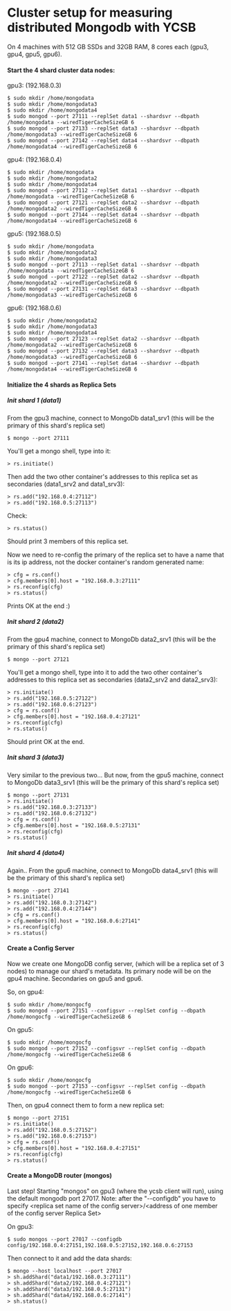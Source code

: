 # Cluster setup for measuring distributed Mongodb with YCSB 

On 4 machines with 512 GB SSDs and 32GB RAM, 8 cores each (gpu3, gpu4, gpu5, gpu6).

#### Start the 4 shard cluster data nodes:

gpu3: (192.168.0.3)

    $ sudo mkdir /home/mongodata
    $ sudo mkdir /home/mongodata3
    $ sudo mkdir /home/mongodata4
    $ sudo mongod --port 27111 --replSet data1 --shardsvr --dbpath /home/mongodata --wiredTigerCacheSizeGB 6
    $ sudo mongod --port 27133 --replSet data3 --shardsvr --dbpath /home/mongodata3 --wiredTigerCacheSizeGB 6
    $ sudo mongod --port 27142 --replSet data4 --shardsvr --dbpath /home/mongodata4 --wiredTigerCacheSizeGB 6

gpu4: (192.168.0.4)

    $ sudo mkdir /home/mongodata
    $ sudo mkdir /home/mongodata2
    $ sudo mkdir /home/mongodata4
    $ sudo mongod --port 27112 --replSet data1 --shardsvr --dbpath /home/mongodata --wiredTigerCacheSizeGB 6
    $ sudo mongod --port 27121 --replSet data2 --shardsvr --dbpath /home/mongodata2 --wiredTigerCacheSizeGB 6
    $ sudo mongod --port 27144 --replSet data4 --shardsvr --dbpath /home/mongodata4 --wiredTigerCacheSizeGB 6

gpu5: (192.168.0.5)

    $ sudo mkdir /home/mongodata
    $ sudo mkdir /home/mongodata2
    $ sudo mkdir /home/mongodata3
    $ sudo mongod --port 27113 --replSet data1 --shardsvr --dbpath /home/mongodata --wiredTigerCacheSizeGB 6
    $ sudo mongod --port 27122 --replSet data2 --shardsvr --dbpath /home/mongodata2 --wiredTigerCacheSizeGB 6
    $ sudo mongod --port 27131 --replSet data3 --shardsvr --dbpath /home/mongodata3 --wiredTigerCacheSizeGB 6

gpu6: (192.168.0.6)

    $ sudo mkdir /home/mongodata2
    $ sudo mkdir /home/mongodata3
    $ sudo mkdir /home/mongodata4
    $ sudo mongod --port 27123 --replSet data2 --shardsvr --dbpath /home/mongodata2 --wiredTigerCacheSizeGB 6
    $ sudo mongod --port 27132 --replSet data3 --shardsvr --dbpath /home/mongodata3 --wiredTigerCacheSizeGB 6
    $ sudo mongod --port 27141 --replSet data4 --shardsvr --dbpath /home/mongodata4 --wiredTigerCacheSizeGB 6


#### Initialize the 4 shards as Replica Sets

##### Init shard 1 (data1)

From the gpu3 machine, connect to MongoDb data1_srv1 (this will be the primary of this shard's replica set)

    $ mongo --port 27111

You'll get a mongo shell, type into it: 

    > rs.initiate()

Then add the two other container's addresses to this replica set as secondaries (data1_srv2 and data1_srv3):

    > rs.add("192.168.0.4:27112")
    > rs.add("192.168.0.5:27113")
    
Check: 

    > rs.status()
    
Should print 3 members of this replica set.

Now we need to re-config the primary of the replica set to have a name that is its ip address, not the docker container's random generated name:

    > cfg = rs.conf()
    > cfg.members[0].host = "192.168.0.3:27111"
    > rs.reconfig(cfg)
    > rs.status()
    
Prints OK at the end :)

##### Init shard 2 (data2)

From the gpu4 machine, connect to MongoDb data2_srv1 (this will be the primary of this shard's replica set)

    $ mongo --port 27121

You'll get a mongo shell, type into it to add the two other container's addresses to this replica set as secondaries (data2_srv2 and data2_srv3):

    > rs.initiate()
    > rs.add("192.168.0.5:27122")
    > rs.add("192.168.0.6:27123")
    > cfg = rs.conf()
    > cfg.members[0].host = "192.168.0.4:27121"
    > rs.reconfig(cfg)
    > rs.status()

Should print OK at the end.

##### Init shard 3 (data3)

Very similar to the previous two... But now, from the gpu5 machine, connect to MongoDb data3_srv1 (this will be the primary of this shard's replica set)

    $ mongo --port 27131
    > rs.initiate()
    > rs.add("192.168.0.3:27133")
    > rs.add("192.168.0.6:27132")
    > cfg = rs.conf()
    > cfg.members[0].host = "192.168.0.5:27131"
    > rs.reconfig(cfg)
    > rs.status()
    

##### Init shard 4 (data4)

Again.. From the gpu6 machine, connect to MongoDb data4_srv1 (this will be the primary of this shard's replica set)

    $ mongo --port 27141
    > rs.initiate()
    > rs.add("192.168.0.3:27142")
    > rs.add("192.168.0.4:27144")
    > cfg = rs.conf()
    > cfg.members[0].host = "192.168.0.6:27141"
    > rs.reconfig(cfg)
    > rs.status()


#### Create a Config Server

Now we create one MongoDB config server, (which will be a replica set of 3 nodes) to manage our shard's metadata. 
Its primary node will be on the gpu4 machine. Secondaries on gpu5 and gpu6.

So, on gpu4:

    $ sudo mkdir /home/mongocfg
    $ sudo mongod --port 27151 --configsvr --replSet config --dbpath /home/mongocfg --wiredTigerCacheSizeGB 6

On gpu5:

    $ sudo mkdir /home/mongocfg
    $ sudo mongod --port 27152 --configsvr --replSet config --dbpath /home/mongocfg --wiredTigerCacheSizeGB 6
    
On gpu6:

    $ sudo mkdir /home/mongocfg
    $ sudo mongod --port 27153 --configsvr --replSet config --dbpath /home/mongocfg --wiredTigerCacheSizeGB 6
 
Then, on gpu4 connect them to form a new replica set:

    $ mongo --port 27151
    > rs.initiate()
    > rs.add("192.168.0.5:27152")
    > rs.add("192.168.0.6:27153")
    > cfg = rs.conf()
    > cfg.members[0].host = "192.168.0.4:27151"
    > rs.reconfig(cfg)
    > rs.status()
    
    
#### Create a MongoDB router (mongos)

Last step! Starting "mongos" on gpu3 (where the ycsb client will run), using the default mongodb port 27017.
Note: after the "--configdb" you have to specify \<replica set name of the config server\>/\<address of one member of the config server Replica Set\>

On gpu3:

    $ sudo mongos --port 27017 --configdb config/192.168.0.4:27151,192.168.0.5:27152,192.168.0.6:27153
    
Then connect to it and add the data shards:

    $ mongo --host localhost --port 27017
    > sh.addShard("data1/192.168.0.3:27111")
    > sh.addShard("data2/192.168.0.4:27121")
    > sh.addShard("data3/192.168.0.5:27131")
    > sh.addShard("data4/192.168.0.6:27141")
    > sh.status()



    
    
    
    